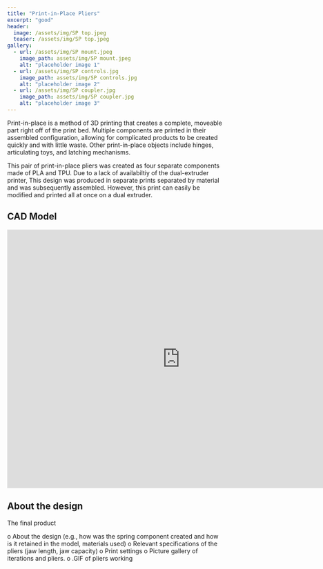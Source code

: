 ```yaml
---
title: "Print-in-Place Pliers"
excerpt: "good"
header:
  image: /assets/img/SP top.jpeg
  teaser: /assets/img/SP top.jpeg
gallery:
  - url: /assets/img/SP mount.jpeg
    image_path: assets/img/SP mount.jpeg
    alt: "placeholder image 1"
  - url: /assets/img/SP controls.jpg
    image_path: assets/img/SP controls.jpg
    alt: "placeholder image 2"
  - url: /assets/img/SP coupler.jpg
    image_path: assets/img/SP coupler.jpg
    alt: "placeholder image 3"
---
```


Print-in-place is a method of 3D printing that creates a complete, moveable part right off of the print bed. Multiple components are printed in their assembled configuration, allowing for complicated products to be created quickly and with little waste. Other print-in-place objects include hinges, articulating toys, and latching mechanisms.

This pair of print-in-place pliers was created as four separate components made of PLA and TPU. Due to a lack of availabiltiy of the dual-extruder printer, This design was produced in separate prints separated by material and was subsequently assembled. However, this print can easily be modified and printed all at once on a dual extruder.

## CAD Model
<iframe src="https://vanderbilt643.autodesk360.com/shares/public/SH512d4QTec90decfa6e30b7e56fd334952a?mode=embed" width="800" height="600" allowfullscreen="true" webkitallowfullscreen="true" mozallowfullscreen="true"  frameborder="0"></iframe>

## About the design
The final product 

o About the design (e.g., how was the spring component created and how is it
retained in the model, materials used)
o Relevant specifications of the pliers (jaw length, jaw capacity) o Print settings
o Picture gallery of iterations and pliers.
o .GIF of pliers working
